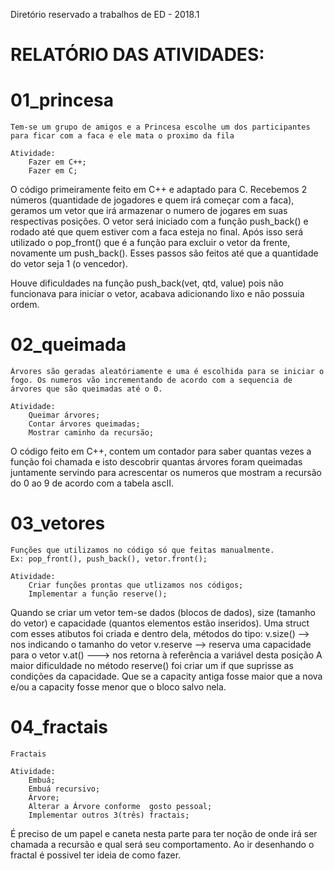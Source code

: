 Diretório reservado a trabalhos de ED - 2018.1

# RELATÓRIO DAS ATIVIDADES:


#	01_princesa


 	Tem-se um grupo de amigos e a Princesa escolhe um dos participantes para ficar com a faca e ele mata o proximo da fila
	
	Atividade:
		Fazer em C++;
		Fazer em C;

O código primeiramente feito em C++ e adaptado para C.
Recebemos 2 números (quantidade de jogadores e quem irá começar com a faca), geramos um vetor que irá armazenar o numero de jogares em suas respectivas posições. 
O vetor será iniciado com a função push_back() e rodado até que quem estiver com a faca esteja no final. Após isso será utilizado o pop_front() que é a função para excluir o vetor da frente, novamente um push_back(). Esses passos são feitos até que a quantidade do vetor seja 1 (o vencedor).

Houve dificuldades na função push_back(vet, qtd, value) pois não funcionava para iniciar o vetor, acabava adicionando lixo e não possuia ordem.


#	02_queimada


	Árvores são geradas aleatóriamente e uma é escolhida para se iniciar o fogo. Os numeros vão incrementando de acordo com a sequencia de árvores que são queimadas até o 0.
	
	Atividade:
		Queimar árvores;
		Contar árvores queimadas;
		Mostrar caminho da recursão;

O código feito em C++, contem um contador para saber quantas vezes a função foi chamada e isto descobrir quantas árvores foram queimadas juntamente servindo para acrescentar os numeros que mostram a recursão do 0 ao 9 de acordo com a tabela ascII.

#	03_vetores
	
	
	Funções que utilizamos no código só que feitas manualmente.
	Ex: pop_front(), push_back(), vetor.front();

	Atividade:
		Criar funções prontas que utlizamos nos códigos;
		Implementar a função reserve();

Quando se criar um vetor tem-se dados (blocos de dados), size (tamanho do vetor) e capacidade (quantos elementos estão inseridos). Uma struct com esses atibutos foi criada e dentro dela, métodos do tipo:
	v.size() --> nos indicando o tamanho do vetor
	v.reserve --> reserva uma capacidade para o vetor
	v.at() ---> nos retorna à referência a variável desta posição
A maior dificuldade no método reserve() foi criar um if que suprisse as condições da capacidade. Que se a capacity antiga fosse maior que a nova e/ou a capacity fosse menor que o bloco salvo nela.


#	04_fractais


	Fractais 

	Atividade:
		Embuá;
		Embuá recursivo;
		Árvore;
		Alterar a Árvore conforme  gosto pessoal;
		Implementar outros 3(três) fractais;


É preciso de um papel e caneta nesta parte para ter noção de onde irá ser chamada a recursão e qual será seu comportamento. Ao ir desenhando o fractal é possivel ter ideia de como fazer.







